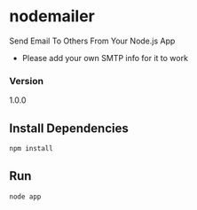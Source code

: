 # nodemailer
Send Email To Others From Your Node.js App

- Please add your own SMTP info for it to work

### Version

1.0.0

## Install Dependencies

```bash
npm install 
```

## Run

```bash
node app
```
